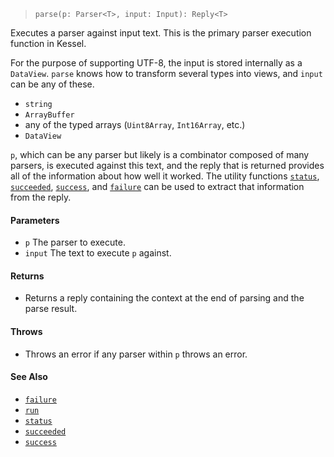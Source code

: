 <!--
 Copyright (c) 2020 Thomas J. Otterson
 
 This software is released under the MIT License.
 https://opensource.org/licenses/MIT
-->

> `parse(p: Parser<T>, input: Input): Reply<T>`

Executes a parser against input text. This is the primary parser execution function in Kessel.

For the purpose of supporting UTF-8, the input is stored internally as a `DataView`. `parse` knows how to transform several types into views, and `input` can be any of these.

* `string`
* `ArrayBuffer`
* any of the typed arrays (`Uint8Array`, `Int16Array`, etc.)
* `DataView`

`p`, which can be any parser but likely is a combinator composed of many parsers, is executed against this text, and the reply that is returned provides all of the information about how well it worked. The utility functions [`status`](status.md), [`succeeded`](succeeded.md), [`success`](success.md), and [`failure`](failure.md) can be used to extract that information from the reply.

#### Parameters

* `p` The parser to execute.
* `input` The text to execute `p` against.

#### Returns

* Returns a reply containing the context at the end of parsing and the parse result.

#### Throws

* Throws an error if any parser within `p` throws an error.

#### See Also

* [`failure`](failure.md)
* [`run`](run.md)
* [`status`](status.md)
* [`succeeded`](succeeded.md)
* [`success`](success.md)